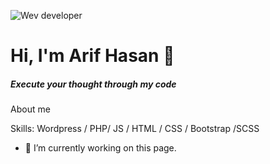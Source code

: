 ![Wev developer](https://scontent.fdac41-1.fna.fbcdn.net/v/t1.6435-9/241791368_304386978118358_7780551166173733873_n.jpg?_nc_cat=102&ccb=1-5&_nc_sid=e3f864&_nc_ohc=SnuCWeNRI4wAX_2lzoz&_nc_ht=scontent.fdac41-1.fna&oh=020719a14ab75b73ee74933207bea30c&oe=616CD003) 
# Hi, I'm Arif Hasan 👋
##### Execute your thought through my code


About me

Skills: Wordpress / PHP/ JS / HTML / CSS / Bootstrap /SCSS

- 🔭 I’m currently working on this page. 





